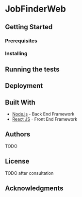 # JobFinderWeb


## Getting Started


### Prerequisites


### Installing


## Running the tests


## Deployment



## Built With

* [Node.js](https://nodejs.org/en/about/) - Back End Framework
* [React JS](https://facebook.github.io/react/) - Front End Framework

## Authors

TODO

## License

TODO after consultation

## Acknowledgments
